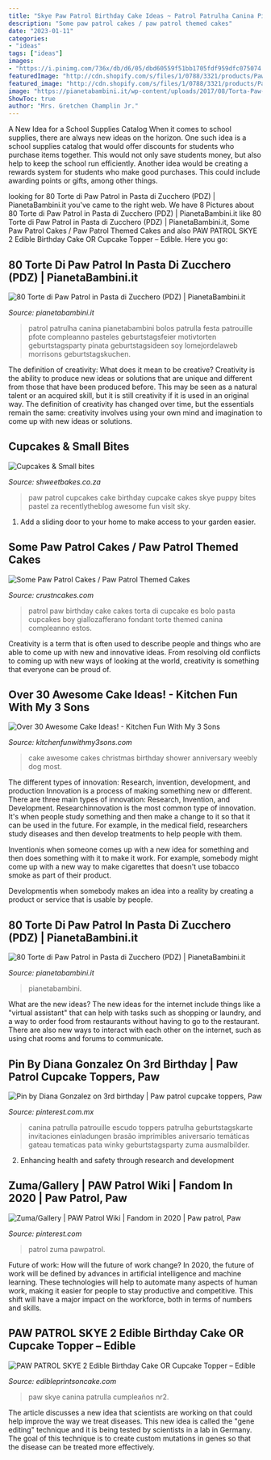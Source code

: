 ```yaml
---
title: "Skye Paw Patrol Birthday Cake Ideas ~ Patrol Patrulha Canina Pianetabambini Bolos Patrulla Festa Patrouille Pfote Compleanno Pasteles Geburtstagsfeier Motivtorten Geburtstagsparty Pinata Geburtstagsideen Soy Lomejordelaweb Morrisons Geburtstagskuchen"
description: "Some paw patrol cakes / paw patrol themed cakes"
date: "2023-01-11"
categories:
- "ideas"
tags: ["ideas"]
images:
- "https://i.pinimg.com/736x/db/d6/05/dbd60559f51bb1705fdf959dfc075074.jpg"
featuredImage: "http://cdn.shopify.com/s/files/1/0788/3321/products/Paw_Patrol_Skye_2_round_edible_cake_topper_frame_JPG_grande.jpg?v=1466466897"
featured_image: "http://cdn.shopify.com/s/files/1/0788/3321/products/Paw_Patrol_Skye_2_round_edible_cake_topper_frame_JPG_grande.jpg?v=1466466897"
image: "https://pianetabambini.it/wp-content/uploads/2017/08/Torta-Paw-Patrol-24.jpg"
ShowToc: true
author: "Mrs. Gretchen Champlin Jr."
---
```



A New Idea for a School Supplies Catalog
When it comes to school supplies, there are always new ideas on the horizon. One such idea is a school supplies catalog that would offer discounts for students who purchase items together. This would not only save students money, but also help to keep the school run efficiently. Another idea would be creating a rewards system for students who make good purchases. This could include awarding points or gifts, among other things.

	

		
looking for 80 Torte di Paw Patrol in Pasta di Zucchero (PDZ) | PianetaBambini.it you've came to the right web. We have 8 Pictures about 80 Torte di Paw Patrol in Pasta di Zucchero (PDZ) | PianetaBambini.it like 80 Torte di Paw Patrol in Pasta di Zucchero (PDZ) | PianetaBambini.it, Some Paw Patrol Cakes / Paw Patrol Themed Cakes and also PAW PATROL SKYE 2 Edible Birthday Cake OR Cupcake Topper – Edible. Here you go:
		
    
## 80 Torte Di Paw Patrol In Pasta Di Zucchero (PDZ) | PianetaBambini.it

<img loading=lazy src="https://pianetabambini.it/wp-content/uploads/2017/08/Torta-Paw-Patrol-44.jpg" onerror="this.onerror=null;this.src='https://tse4.mm.bing.net/th?id=OIP.JjHG2S9yaGqieLHOBlyG3gHaL0&amp;pid=15.1';" alt="80 Torte di Paw Patrol in Pasta di Zucchero (PDZ) | PianetaBambini.it">

_Source: pianetabambini.it_

>patrol patrulha canina pianetabambini bolos patrulla festa patrouille pfote compleanno pasteles geburtstagsfeier motivtorten geburtstagsparty pinata geburtstagsideen soy lomejordelaweb morrisons geburtstagskuchen. 

	

The definition of creativity: What does it mean to be creative?
Creativity is the ability to produce new ideas or solutions that are unique and different from those that have been produced before. This may be seen as a natural talent or an acquired skill, but it is still creativity if it is used in an original way. The definition of creativity has changed over time, but the essentials remain the same: creativity involves using your own mind and imagination to come up with new ideas or solutions.

    
## Cupcakes &amp; Small Bites

<img loading=lazy src="http://shweetbakes.co.za/wp-content/uploads/2015/01/Paw-Patrol-cupcakes.jpg" onerror="this.onerror=null;this.src='https://tse3.mm.bing.net/th?id=OIP.NEef-dSkG-M6xubPDPUOKgHaFy&amp;pid=15.1';" alt="Cupcakes &amp; Small bites">

_Source: shweetbakes.co.za_

>paw patrol cupcakes cake birthday cupcake cakes skye puppy bites pastel za recentlytheblog awesome fun visit sky. 

	

1. Add a sliding door to your home to make access to your garden easier.

    
## Some Paw Patrol Cakes / Paw Patrol Themed Cakes

<img loading=lazy src="http://www.crustncakes.com/blog/wp-content/uploads/2015/12/a20ea8c865d36dc8f39399ccb8efdfd6.jpg" onerror="this.onerror=null;this.src='https://tse1.mm.bing.net/th?id=OIP.1vi7d7vKDPNZ2g20qDyDWgHaJ3&amp;pid=15.1';" alt="Some Paw Patrol Cakes / Paw Patrol Themed Cakes">

_Source: crustncakes.com_

>patrol paw birthday cake cakes torta di cupcake es bolo pasta cupcakes boy giallozafferano fondant torte themed canina compleanno estos. 

	

Creativity is a term that is often used to describe people and things who are able to come up with new and innovative ideas. From resolving old conflicts to coming up with new ways of looking at the world, creativity is something that everyone can be proud of.

    
## Over 30 Awesome Cake Ideas! - Kitchen Fun With My 3 Sons

<img loading=lazy src="https://kitchenfunwithmy3sons.com/wp-content/uploads/2016/04/The-Most-Awesome-Cake-Ideas-Birthday-Party-Wedding-Baby-Shower-Anniversary-Kids-Adults-66-680x1016.jpg" onerror="this.onerror=null;this.src='https://tse3.mm.bing.net/th?id=OIP.VZZOuNpidYnspLti1WM6wQHaLE&amp;pid=15.1';" alt="Over 30 Awesome Cake Ideas! - Kitchen Fun With My 3 Sons">

_Source: kitchenfunwithmy3sons.com_

>cake awesome cakes christmas birthday shower anniversary weebly dog most. 

	

The different types of innovation: Research, invention, development, and production
Innovation is a process of making something new or different. There are three main types of innovation: Research, Invention, and Development.
Researchinnovation is the most common type of innovation. It's when people study something and then make a change to it so that it can be used in the future. For example, in the medical field, researchers study diseases and then develop treatments to help people with them.

Inventionis when someone comes up with a new idea for something and then does something with it to make it work. For example, somebody might come up with a new way to make cigarettes that doesn't use tobacco smoke as part of their product. 

Developmentis when somebody makes an idea into a reality by creating a product or service that is usable by people.

    
## 80 Torte Di Paw Patrol In Pasta Di Zucchero (PDZ) | PianetaBambini.it

<img loading=lazy src="https://pianetabambini.it/wp-content/uploads/2017/08/Torta-Paw-Patrol-24.jpg" onerror="this.onerror=null;this.src='https://tse1.mm.bing.net/th?id=OIP.VhFf5NmcYUSEHf9-_ttjnQHaKk&amp;pid=15.1';" alt="80 Torte di Paw Patrol in Pasta di Zucchero (PDZ) | PianetaBambini.it">

_Source: pianetabambini.it_

>pianetabambini. 

	

What are the new ideas?
The new ideas for the internet include things like a "virtual assistant" that can help with tasks such as shopping or laundry, and a way to order food from restaurants without having to go to the restaurant. There are also new ways to interact with each other on the internet, such as using chat rooms and forums to communicate.

    
## Pin By Diana Gonzalez On 3rd Birthday | Paw Patrol Cupcake Toppers, Paw

<img loading=lazy src="https://i.pinimg.com/736x/db/d6/05/dbd60559f51bb1705fdf959dfc075074.jpg" onerror="this.onerror=null;this.src='https://tse2.mm.bing.net/th?id=OIP.fvdiiUnSaWZNeJaNv4KQuwHaIX&amp;pid=15.1';" alt="Pin by Diana Gonzalez on 3rd birthday | Paw patrol cupcake toppers, Paw">

_Source: pinterest.com.mx_

>canina patrulla patrouille escudo toppers patrulha geburtstagskarte invitaciones einladungen brasão imprimibles aniversario temáticas gateau tematicas pata winky geburtstagsparty zuma ausmalbilder. 

	

2. Enhancing health and safety through research and development 

    
## Zuma/Gallery | PAW Patrol Wiki | Fandom In 2020 | Paw Patrol, Paw

<img loading=lazy src="https://i.pinimg.com/736x/f1/1f/7f/f11f7f108d6184601e3d628afcab485a.jpg" onerror="this.onerror=null;this.src='https://tse2.mm.bing.net/th?id=OIP.Dfki7S9G30n2LAxUnusLLQHaHa&amp;pid=15.1';" alt="Zuma/Gallery | PAW Patrol Wiki | Fandom in 2020 | Paw patrol, Paw">

_Source: pinterest.com_

>patrol zuma pawpatrol. 

	

Future of work: How will the future of work change?
In 2020, the future of work will be defined by advances in artificial intelligence and machine learning. These technologies will help to automate many aspects of human work, making it easier for people to stay productive and competitive. This shift will have a major impact on the workforce, both in terms of numbers and skills.

    
## PAW PATROL SKYE 2 Edible Birthday Cake OR Cupcake Topper – Edible

<img loading=lazy src="http://cdn.shopify.com/s/files/1/0788/3321/products/Paw_Patrol_Skye_2_round_edible_cake_topper_frame_JPG_grande.jpg?v=1466466897" onerror="this.onerror=null;this.src='https://tse3.mm.bing.net/th?id=OIP.CKAze__Vbrq7O4dYV29-IwHaHa&amp;pid=15.1';" alt="PAW PATROL SKYE 2 Edible Birthday Cake OR Cupcake Topper – Edible">

_Source: edibleprintsoncake.com_

>paw skye canina patrulla cumpleaños nr2. 

	

The article discusses a new idea that scientists are working on that could help improve the way we treat diseases. This new idea is called the "gene editing" technique and it is being tested by scientists in a lab in Germany. The goal of this technique is to create custom mutations in genes so that the disease can be treated more effectively.

